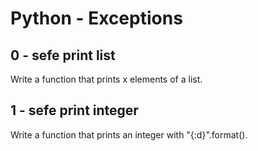 # Python - Exceptions

## 0 - sefe print list
Write a function that prints x elements of a list.

## 1 - sefe print integer
Write a function that prints an integer with "{:d}".format().

